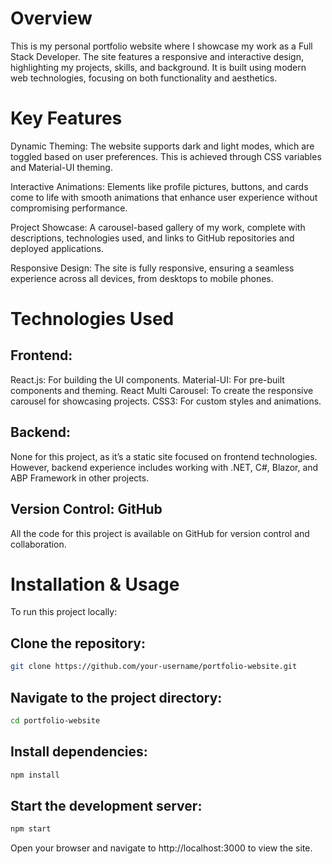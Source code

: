# Overview
This is my personal portfolio website where I showcase my work as a Full Stack Developer. The site features a responsive and interactive design, highlighting my projects, skills, and background. It is built using modern web technologies, focusing on both functionality and aesthetics.

# Key Features
Dynamic Theming: The website supports dark and light modes, which are toggled based on user preferences. This is achieved through CSS variables and Material-UI theming.

Interactive Animations: Elements like profile pictures, buttons, and cards come to life with smooth animations that enhance user experience without compromising performance.

Project Showcase: A carousel-based gallery of my work, complete with descriptions, technologies used, and links to GitHub repositories and deployed applications.

Responsive Design: The site is fully responsive, ensuring a seamless experience across all devices, from desktops to mobile phones.

# Technologies Used
## Frontend:
React.js: For building the UI components.
Material-UI: For pre-built components and theming.
React Multi Carousel: To create the responsive carousel for showcasing projects.
CSS3: For custom styles and animations.

## Backend:
None for this project, as it’s a static site focused on frontend technologies. However, backend experience includes working with .NET, C#, Blazor, and ABP Framework in other projects.

## Version Control: GitHub
All the code for this project is available on GitHub for version control and collaboration.

# Installation & Usage
To run this project locally:

## Clone the repository:
```bash
git clone https://github.com/your-username/portfolio-website.git
```
## Navigate to the project directory:
```bash
cd portfolio-website
```
## Install dependencies:
```bash
npm install
```
## Start the development server:
```bash
npm start
```
Open your browser and navigate to http://localhost:3000 to view the site.
